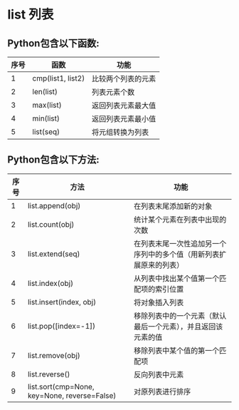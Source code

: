 
# list 列表




## Python包含以下函数:
| 序号 | 函数              | 功能               |
| ---- | ----------------- | ------------------ |
| 1    | cmp(list1, list2) | 比较两个列表的元素 |
| 2    | len(list)         | 列表元素个数       |
| 3    | max(list)         | 返回列表元素最大值 |
| 4    | min(list)         | 返回列表元素最小值 |
| 5    | list(seq)         | 将元组转换为列表   |

## Python包含以下方法:
| 序号 | 方法                                         | 功能                                                               |
| ---- | -------------------------------------------- | ------------------------------------------------------------------ |
| 1    | list.append(obj)                             | 在列表末尾添加新的对象                                             |
| 2    | list.count(obj)                              | 统计某个元素在列表中出现的次数                                     |
| 3    | list.extend(seq)                             | 在列表末尾一次性追加另一个序列中的多个值（用新列表扩展原来的列表） |
| 4    | list.index(obj)                              | 从列表中找出某个值第一个匹配项的索引位置                           |
| 5    | list.insert(index, obj)                      | 将对象插入列表                                                     |
| 6    | list.pop([index=-1])                         | 移除列表中的一个元素（默认最后一个元素），并且返回该元素的值       |
| 7    | list.remove(obj)                             | 移除列表中某个值的第一个匹配项                                     |
| 8    | list.reverse()                               | 反向列表中元素                                                     |
| 9    | list.sort(cmp=None, key=None, reverse=False) | 对原列表进行排序                                                   |


